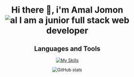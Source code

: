 <div align="center">
  <h1> Hi there 👋, i'm Amal Jomon <br>
  <img src="https://media.tenor.com/2uyENRmiUt0AAAAC/coding.gif" alt="al">
   I am a junior full stack web developer </h1>
 


<!--
**amaljom/amaljom** is a ✨ _special_ ✨ repository because its `README.md` (this file) appears on your GitHub profile.

Here are some ideas to get you started:

- 🔭 I’m currently working on ...
- 🌱 I’m currently learning ...
- 👯 I’m looking to collaborate on ...
- 🤔 I’m looking for help with ...
- 💬 Ask me about ...
- 📫 How to reach me: ...
- 😄 Pronouns: ...
- ⚡ Fun fact: ...
-->
## Languages and Tools
[![My Skills](https://skills.thijs.gg/icons?i=js,html,css,sass,bootstrap,vue,laravel,php,mysql)](https://skills.thijs.gg)


![GitHub stats](https://github-readme-stats.vercel.app/api?username=amaljom&show_icons=true)  
</div>
